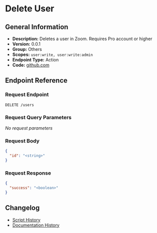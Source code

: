 <!-- BEGIN GENERATED CONTENT -->
# Delete User

## General Information

- **Description:** Deletes a user in Zoom. Requires Pro account or higher
- **Version:** 0.0.1
- **Group:** Others
- **Scopes:** `user:write, user:write:admin`
- **Endpoint Type:** Action
- **Code:** [github.com](https://github.com/NangoHQ/integration-templates/tree/main/integrations/zoom/actions/delete-user.ts)


## Endpoint Reference

### Request Endpoint

`DELETE /users`

### Request Query Parameters

_No request parameters_

### Request Body

```json
{
  "id": "<string>"
}
```

### Request Response

```json
{
  "success": "<boolean>"
}
```

## Changelog

- [Script History](https://github.com/NangoHQ/integration-templates/commits/main/integrations/zoom/actions/delete-user.ts)
- [Documentation History](https://github.com/NangoHQ/integration-templates/commits/main/integrations/zoom/actions/delete-user.md)

<!-- END  GENERATED CONTENT -->

